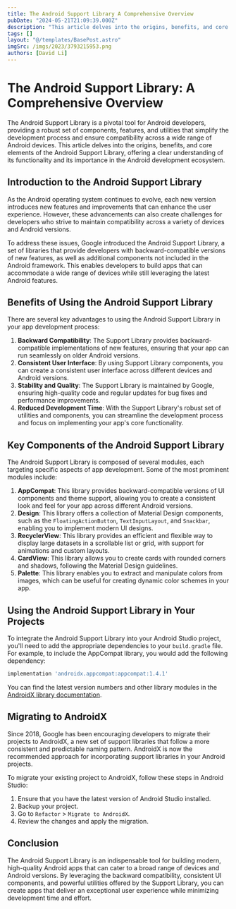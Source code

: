 ```yaml
---
title: The Android Support Library A Comprehensive Overview
pubDate: "2024-05-21T21:09:39.000Z"
description: "This article delves into the origins, benefits, and core elements of the Android Support Library, offering a clear understanding of its functionality and its importance in the Android development ecosystem."
tags: []
layout: "@/templates/BasePost.astro"
imgSrc: /imgs/2023/3793215953.png
authors: [David Li]
---
```

# The Android Support Library: A Comprehensive Overview

The Android Support Library is a pivotal tool for Android developers, providing a robust set of components, features, and utilities that simplify the development process and ensure compatibility across a wide range of Android devices. This article delves into the origins, benefits, and core elements of the Android Support Library, offering a clear understanding of its functionality and its importance in the Android development ecosystem.

## Introduction to the Android Support Library

As the Android operating system continues to evolve, each new version introduces new features and improvements that can enhance the user experience. However, these advancements can also create challenges for developers who strive to maintain compatibility across a variety of devices and Android versions.

To address these issues, Google introduced the Android Support Library, a set of libraries that provide developers with backward-compatible versions of new features, as well as additional components not included in the Android framework. This enables developers to build apps that can accommodate a wide range of devices while still leveraging the latest Android features.

## Benefits of Using the Android Support Library

There are several key advantages to using the Android Support Library in your app development process:

1. **Backward Compatibility**: The Support Library provides backward-compatible implementations of new features, ensuring that your app can run seamlessly on older Android versions.
2. **Consistent User Interface**: By using Support Library components, you can create a consistent user interface across different devices and Android versions.
3. **Stability and Quality**: The Support Library is maintained by Google, ensuring high-quality code and regular updates for bug fixes and performance improvements.
4. **Reduced Development Time**: With the Support Library's robust set of utilities and components, you can streamline the development process and focus on implementing your app's core functionality.

## Key Components of the Android Support Library

The Android Support Library is composed of several modules, each targeting specific aspects of app development. Some of the most prominent modules include:

1. **AppCompat**: This library provides backward-compatible versions of UI components and theme support, allowing you to create a consistent look and feel for your app across different Android versions.
2. **Design**: This library offers a collection of Material Design components, such as the `FloatingActionButton`, `TextInputLayout`, and `Snackbar`, enabling you to implement modern UI designs.
3. **RecyclerView**: This library provides an efficient and flexible way to display large datasets in a scrollable list or grid, with support for animations and custom layouts.
4. **CardView**: This library allows you to create cards with rounded corners and shadows, following the Material Design guidelines.
5. **Palette**: This library enables you to extract and manipulate colors from images, which can be useful for creating dynamic color schemes in your app.

## Using the Android Support Library in Your Projects

To integrate the Android Support Library into your Android Studio project, you'll need to add the appropriate dependencies to your `build.gradle` file. For example, to include the AppCompat library, you would add the following dependency:

```groovy
implementation 'androidx.appcompat:appcompat:1.4.1'
```

You can find the latest version numbers and other library modules in the [AndroidX library documentation](https://developer.android.com/jetpack/androidx).

## Migrating to AndroidX

Since 2018, Google has been encouraging developers to migrate their projects to AndroidX, a new set of support libraries that follow a more consistent and predictable naming pattern. AndroidX is now the recommended approach for incorporating support libraries in your Android projects.

To migrate your existing project to AndroidX, follow these steps in Android Studio:

1. Ensure that you have the latest version of Android Studio installed.
2. Backup your project.
3. Go to `Refactor` > `Migrate to AndroidX`.
4. Review the changes and apply the migration.

## Conclusion

The Android Support Library is an indispensable tool for building modern, high-quality Android apps that can cater to a broad range of devices and Android versions. By leveraging the backward compatibility, consistent UI components, and powerful utilities offered by the Support Library, you can create apps that deliver an exceptional user experience while minimizing development time and effort.
